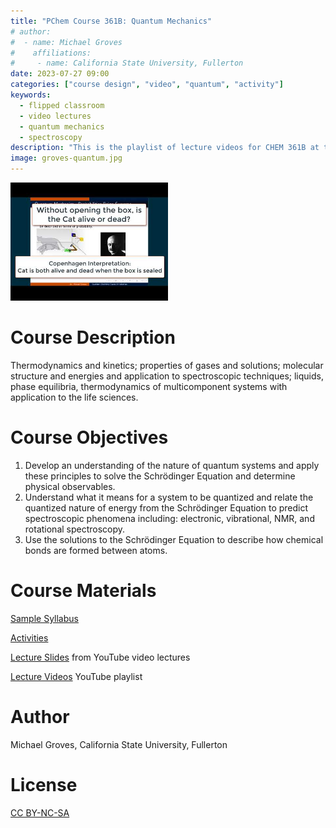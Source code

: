 ```yaml
---
title: "PChem Course 361B: Quantum Mechanics"
# author:
#  - name: Michael Groves
#    affiliations:
#     - name: California State University, Fullerton
date: 2023-07-27 09:00
categories: ["course design", "video", "quantum", "activity"]
keywords:
  - flipped classroom
  - video lectures
  - quantum mechanics
  - spectroscopy
description: "This is the playlist of lecture videos for CHEM 361B at the California State University, Fullerton (CSUF). CHEM361B is a flipped, semester-long physical chemistry course which covers quantum mechanics, spectroscopy, and bonding."
image: groves-quantum.jpg
---
```

<img src="groves-quantum.jpg" width="50%">


# Course Description

Thermodynamics and kinetics; properties of gases and solutions; molecular structure and energies and application to spectroscopic techniques; liquids, phase equilibria, thermodynamics of multicomponent systems with application to the life sciences. 


# Course Objectives

1.  Develop an understanding of the nature of quantum systems and apply these principles to  solve the Schrödinger Equation and determine physical observables.
2.  Understand what it means for a system to be quantized and relate the quantized nature of  energy from the Schrödinger Equation to predict spectroscopic phenomena including:  electronic, vibrational, NMR, and rotational spectroscopy.
3.  Use the solutions to the Schrödinger Equation to describe how chemical bonds are formed  between atoms.


# Course Materials

[Sample Syllabus](sample_syllabus.pdf)

[Activities](activities.md)

[Lecture Slides](lecture_slides.md) from YouTube video lectures

[Lecture Videos](https://www.youtube.com/playlist?list=PL_j40xIfCA33gFKog0uQ3Zii1O2eEiA3E) YouTube playlist


# Author

Michael Groves, California State University, Fullerton


# License

[CC BY-NC-SA](https://creativecommons.org/licenses/by-nc-sa/4.0/)

<span hidden>KEYWORDS: flipped classroom, video lectures, quantum mechanics, spectroscopy</span>

